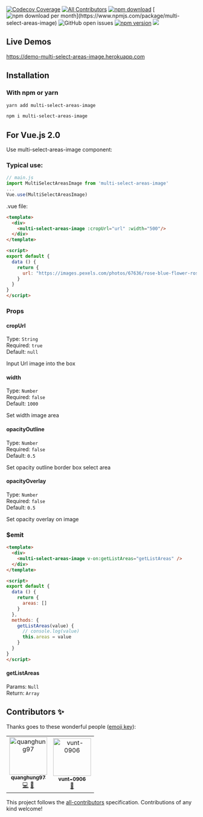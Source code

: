 [![Codecov Coverage](https://img.shields.io/codecov/c/github/sun-asterisk-research/multi-select-areas-image/master.svg?style=flat-square)](https://codecov.io/gh/sun-asterisk-research/multi-select-areas-image/)
[![All Contributors](https://img.shields.io/badge/all_contributors-2-orange.svg?style=flat-square)](#contributors-)
[![npm download](https://img.shields.io/npm/dt/multi-select-areas-image.svg?maxAge=30)](https://www.npmjs.com/package/multi-select-areas-image)
[![npm download per month](https://img.shields.io/npm/dm/multi-select-areas-image.svg?)](https://www.npmjs.com/package/multi-select-areas-image)
![GitHub open issues](https://img.shields.io/github/issues/sun-asterisk-research/multi-select-areas-image)
[![npm version](https://img.shields.io/npm/v/multi-select-areas-image.svg)](https://www.npmjs.com/package/multi-select-areas-image)
![](/logo#2.png)
## Live Demos

https://demo-multi-select-areas-image.herokuapp.com

## Installation

### With npm or yarn

```bash
yarn add multi-select-areas-image

npm i multi-select-areas-image
```
## For Vue.js 2.0

Use multi-select-areas-image component:

### Typical use:
``` js
// main.js
import MultiSelectAreasImage from 'multi-select-areas-image'
...
Vue.use(MultiSelectAreasImage)
```
.vue file:
``` html
<template>
  <div>
    <multi-select-areas-image :cropUrl="url" :width="500"/>
  </div>
</template>

<script>
export default {
  data () {
    return {
      url: "https://images.pexels.com/photos/67636/rose-blue-flower-rose-blooms-67636.jpeg?auto=compress&cs=tinysrgb&dpr=1&w=500"
    }
  }
}
</script>
```

### Props
#### cropUrl
Type: `String`<br>
Required: `true`<br>
Default: `null`

Input Url image into the box

#### width
Type: `Number`<br>
Required: `false`<br>
Default: `1000`

Set width image area

#### opacityOutline
Type: `Number`<br>
Required: `false`<br>
Default: `0.5`

Set opacity outline border box select area

#### opacityOverlay
Type: `Number`<br>
Required: `false`<br>
Default: `0.5`

Set opacity overlay on image

### $emit

``` html
<template>
  <div>
    <multi-select-areas-image v-on:getListAreas="getListAreas" />
  </div>
</template>

<script>
export default {
  data () {
    return {
      areas: []
    }
  },
  methods: {
    getListAreas(value) {
      // console.log(value)
      this.areas = value
    }
  }
}
</script>
```

#### getListAreas
Params: `Null`<br>
Return: `Array`

## Contributors ✨

Thanks goes to these wonderful people ([emoji key](https://allcontributors.org/docs/en/emoji-key)):

<!-- ALL-CONTRIBUTORS-LIST:START - Do not remove or modify this section -->
<!-- prettier-ignore-start -->
<!-- markdownlint-disable -->
<table>
  <tr>
    <td align="center"><a href="https://github.com/quanghung97"><img src="https://avatars0.githubusercontent.com/u/25919519?v=4" width="100px;" alt="quanghung97"/><br /><sub><b>quanghung97</b></sub></a><br /><a href="https://github.com/sun-asterisk-research/multi-select-areas-image/commits?author=quanghung97" title="Code">💻</a> <a href="https://github.com/sun-asterisk-research/multi-select-areas-image/commits?author=quanghung97" title="Documentation">📖</a></td>
    <td align="center"><a href="https://github.com/vunt-0906"><img src="https://avatars3.githubusercontent.com/u/52224331?v=4" width="100px;" alt="vunt-0906"/><br /><sub><b>vunt-0906</b></sub></a><br /><a href="https://github.com/sun-asterisk-research/multi-select-areas-image/commits?author=vunt-0906" title="Documentation">📖</a></td>
  </tr>
</table>

<!-- markdownlint-enable -->
<!-- prettier-ignore-end -->
<!-- ALL-CONTRIBUTORS-LIST:END -->

This project follows the [all-contributors](https://github.com/all-contributors/all-contributors) specification. Contributions of any kind welcome!